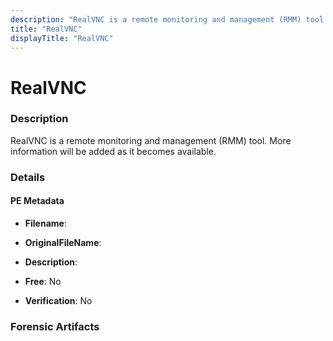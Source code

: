 ```yaml
---
description: "RealVNC is a remote monitoring and management (RMM) tool. More information will be added as it becomes available."
title: "RealVNC"
displayTitle: "RealVNC"
---
```




# RealVNC


### Description

RealVNC is a remote monitoring and management (RMM) tool. More information will be added as it becomes available.




### Details


#### PE Metadata
- **Filename**: 
- **OriginalFileName**: 
- **Description**: 


- **Free**: No

- **Verification**: No





### Forensic Artifacts









